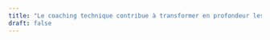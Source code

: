 ```yaml
---
title: "Le coaching technique contribue à transformer en profondeur les organisations"
draft: false
---
```



